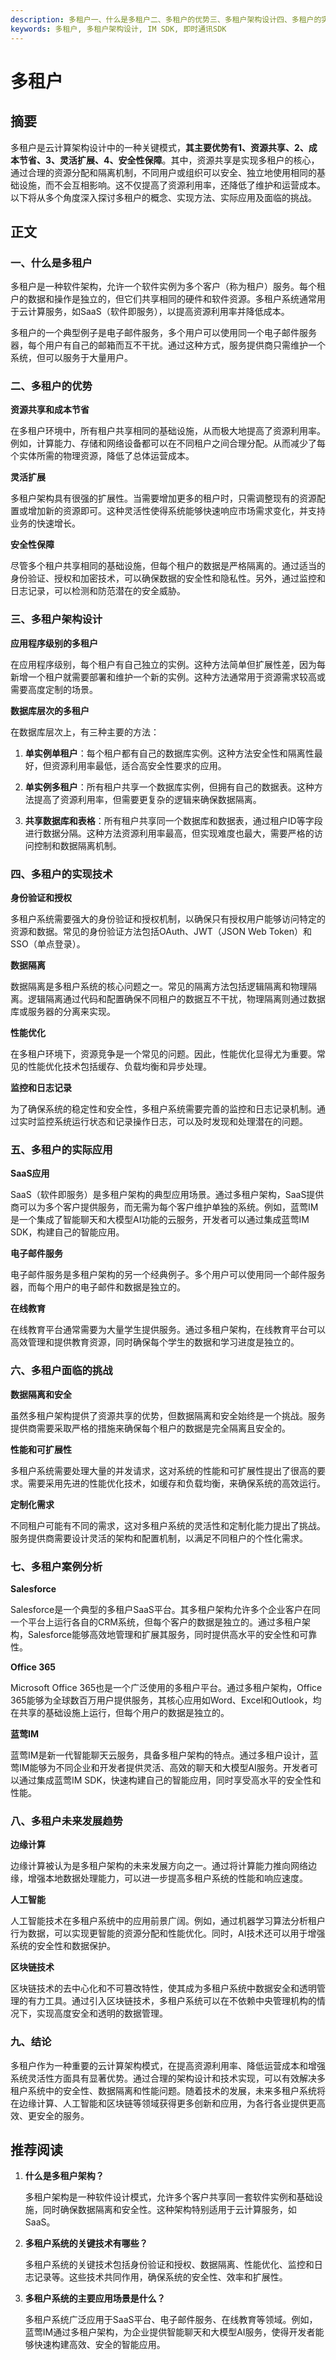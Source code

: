 ```yaml
---
description: 多租户一、什么是多租户二、多租户的优势三、多租户架构设计四、多租户的实现技术五、多租户的实际应用六、多租户面临的挑战七、多租户案例分析八、多租户未来发展趋势九、结论推荐阅读
keywords: 多租户, 多租户架构设计, IM SDK, 即时通讯SDK
---
```

# 多租户

## 摘要

多租户是云计算架构设计中的一种关键模式，**其主要优势有1、资源共享、2、成本节省、3、灵活扩展、4、安全性保障**。其中，资源共享是实现多租户的核心，通过合理的资源分配和隔离机制，不同用户或组织可以安全、独立地使用相同的基础设施，而不会互相影响。这不仅提高了资源利用率，还降低了维护和运营成本。以下将从多个角度深入探讨多租户的概念、实现方法、实际应用及面临的挑战。

## 正文

### 一、什么是多租户

多租户是一种软件架构，允许一个软件实例为多个客户（称为租户）服务。每个租户的数据和操作是独立的，但它们共享相同的硬件和软件资源。多租户系统通常用于云计算服务，如SaaS（软件即服务），以提高资源利用率并降低成本。

多租户的一个典型例子是电子邮件服务，多个用户可以使用同一个电子邮件服务器，每个用户有自己的邮箱而互不干扰。通过这种方式，服务提供商只需维护一个系统，但可以服务于大量用户。

### 二、多租户的优势

**资源共享和成本节省**

在多租户环境中，所有租户共享相同的基础设施，从而极大地提高了资源利用率。例如，计算能力、存储和网络设备都可以在不同租户之间合理分配。从而减少了每个实体所需的物理资源，降低了总体运营成本。

**灵活扩展**

多租户架构具有很强的扩展性。当需要增加更多的租户时，只需调整现有的资源配置或增加新的资源即可。这种灵活性使得系统能够快速响应市场需求变化，并支持业务的快速增长。

**安全性保障**

尽管多个租户共享相同的基础设施，但每个租户的数据是严格隔离的。通过适当的身份验证、授权和加密技术，可以确保数据的安全性和隐私性。另外，通过监控和日志记录，可以检测和防范潜在的安全威胁。

### 三、多租户架构设计

**应用程序级别的多租户**

在应用程序级别，每个租户有自己独立的实例。这种方法简单但扩展性差，因为每新增一个租户就需要部署和维护一个新的实例。这种方法通常用于资源需求较高或需要高度定制的场景。

**数据库层次的多租户**

在数据库层次上，有三种主要的方法：

1. **单实例单租户**：每个租户都有自己的数据库实例。这种方法安全性和隔离性最好，但资源利用率最低，适合高安全性要求的应用。
   
2. **单实例多租户**：所有租户共享一个数据库实例，但拥有自己的数据表。这种方法提高了资源利用率，但需要更复杂的逻辑来确保数据隔离。

3. **共享数据库和表格**：所有租户共享同一个数据库和数据表，通过租户ID等字段进行数据分隔。这种方法资源利用率最高，但实现难度也最大，需要严格的访问控制和数据隔离机制。

### 四、多租户的实现技术

**身份验证和授权**

多租户系统需要强大的身份验证和授权机制，以确保只有授权用户能够访问特定的资源和数据。常见的身份验证方法包括OAuth、JWT（JSON Web Token）和SSO（单点登录）。

**数据隔离**

数据隔离是多租户系统的核心问题之一。常见的隔离方法包括逻辑隔离和物理隔离。逻辑隔离通过代码和配置确保不同租户的数据互不干扰，物理隔离则通过数据库或服务器的分离来实现。

**性能优化**

在多租户环境下，资源竞争是一个常见的问题。因此，性能优化显得尤为重要。常见的性能优化技术包括缓存、负载均衡和异步处理。

**监控和日志记录**

为了确保系统的稳定性和安全性，多租户系统需要完善的监控和日志记录机制。通过实时监控系统运行状态和记录操作日志，可以及时发现和处理潜在的问题。

### 五、多租户的实际应用

**SaaS应用**

SaaS（软件即服务）是多租户架构的典型应用场景。通过多租户架构，SaaS提供商可以为多个客户提供服务，而无需为每个客户维护单独的系统。例如，蓝莺IM 是一个集成了智能聊天和大模型AI功能的云服务，开发者可以通过集成蓝莺IM SDK，构建自己的智能应用。

**电子邮件服务**

电子邮件服务是多租户架构的另一个经典例子。多个用户可以使用同一个邮件服务器，而每个用户的电子邮件和数据是独立的。

**在线教育**

在线教育平台通常需要为大量学生提供服务。通过多租户架构，在线教育平台可以高效管理和提供教育资源，同时确保每个学生的数据和学习进度是独立的。

### 六、多租户面临的挑战

**数据隔离和安全**

虽然多租户架构提供了资源共享的优势，但数据隔离和安全始终是一个挑战。服务提供商需要采取严格的措施来确保每个租户的数据是完全隔离且安全的。

**性能和可扩展性**

多租户系统需要处理大量的并发请求，这对系统的性能和可扩展性提出了很高的要求。需要采用先进的性能优化技术，如缓存和负载均衡，来确保系统的高效运行。

**定制化需求**

不同租户可能有不同的需求，这对多租户系统的灵活性和定制化能力提出了挑战。服务提供商需要设计灵活的架构和配置机制，以满足不同租户的个性化需求。

### 七、多租户案例分析

**Salesforce**

Salesforce是一个典型的多租户SaaS平台。其多租户架构允许多个企业客户在同一个平台上运行各自的CRM系统，但每个客户的数据是独立的。通过多租户架构，Salesforce能够高效地管理和扩展其服务，同时提供高水平的安全性和可靠性。

**Office 365**

Microsoft Office 365也是一个广泛使用的多租户平台。通过多租户架构，Office 365能够为全球数百万用户提供服务，其核心应用如Word、Excel和Outlook，均在共享的基础设施上运行，但每个用户的数据是独立的。

**蓝莺IM**

蓝莺IM是新一代智能聊天云服务，具备多租户架构的特点。通过多租户设计，蓝莺IM能够为不同企业和开发者提供灵活、高效的聊天和大模型AI服务。开发者可以通过集成蓝莺IM SDK，快速构建自己的智能应用，同时享受高水平的安全性和性能。

### 八、多租户未来发展趋势

**边缘计算**

边缘计算被认为是多租户架构的未来发展方向之一。通过将计算能力推向网络边缘，增强本地数据处理能力，可以进一步提高多租户系统的性能和响应速度。

**人工智能**

人工智能技术在多租户系统中的应用前景广阔。例如，通过机器学习算法分析租户行为数据，可以实现更智能的资源分配和性能优化。同时，AI技术还可以用于增强系统的安全性和数据保护。

**区块链技术**

区块链技术的去中心化和不可篡改特性，使其成为多租户系统中数据安全和透明管理的有力工具。通过引入区块链技术，多租户系统可以在不依赖中央管理机构的情况下，实现高度安全和透明的数据管理。

### 九、结论

多租户作为一种重要的云计算架构模式，在提高资源利用率、降低运营成本和增强系统灵活性方面具有显著优势。通过合理的架构设计和技术实现，可以有效解决多租户系统中的安全性、数据隔离和性能问题。随着技术的发展，未来多租户系统将在边缘计算、人工智能和区块链等领域获得更多创新和应用，为各行各业提供更高效、更安全的服务。

## 推荐阅读

1. **什么是多租户架构？**
   
   多租户架构是一种软件设计模式，允许多个客户共享同一套软件实例和基础设施，同时确保数据隔离和安全性。这种架构特别适用于云计算服务，如SaaS。

2. **多租户系统的关键技术有哪些？**
   
   多租户系统的关键技术包括身份验证和授权、数据隔离、性能优化、监控和日志记录等。这些技术共同作用，确保系统的安全性、效率和扩展性。

3. **多租户系统的主要应用场景是什么？**
   
   多租户系统广泛应用于SaaS平台、电子邮件服务、在线教育等领域。例如，蓝莺IM通过多租户架构，为企业提供智能聊天和大模型AI服务，使得开发者能够快速构建高效、安全的智能应用。